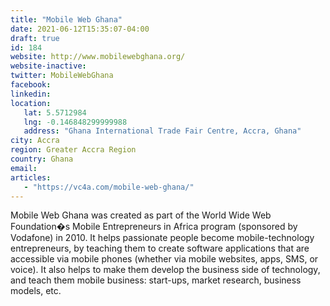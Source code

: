 ```yaml
---
title: "Mobile Web Ghana"
date: 2021-06-12T15:35:07-04:00
draft: true
id: 184
website: http://www.mobilewebghana.org/
website-inactive: 
twitter: MobileWebGhana
facebook: 
linkedin: 
location: 
   lat: 5.5712984
   lng: -0.146848299999988
   address: "Ghana International Trade Fair Centre, Accra, Ghana"
city: Accra
region: Greater Accra Region
country: Ghana
email: 
articles:
   - "https://vc4a.com/mobile-web-ghana/"
---
```

Mobile Web Ghana was created as part of the World Wide Web Foundation�s Mobile Entrepreneurs in Africa program (sponsored by Vodafone) in 2010. It helps passionate people become mobile-technology entrepreneurs, by teaching them to create software applications that are accessible via mobile phones (whether via mobile websites, apps, SMS, or voice). It also helps to make them develop the business side of technology, and teach them mobile business: start-ups, market research, business models, etc.
